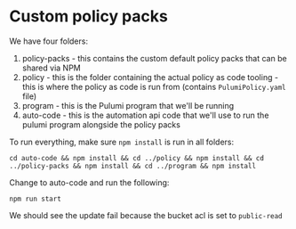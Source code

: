 # Custom policy packs

We have four folders:

1. policy-packs - this contains the custom default policy packs that can be shared via NPM
2. policy - this is the folder containing the actual policy as code tooling - this is where the policy as code is run from (contains `PulumiPolicy.yaml` file)
3. program - this is the Pulumi program that we'll be running
4. auto-code - this is the automation api code that we'll use to run the pulumi program alongside the policy packs

To run everything, make sure `npm install` is run in all folders:

`cd auto-code && npm install && cd ../policy && npm install && cd ../policy-packs && npm install && cd ../program && npm install`

Change to auto-code and run the following:

`npm run start`

We should see the update fail because the bucket acl is set to `public-read`